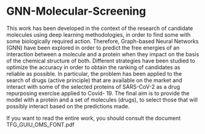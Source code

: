 # GNN-Molecular-Screening
This work has been developed in the context of the research of candidate molecules using deep learning methodologies, in order to find some with some biologically required action. Therefore, Graph-based Neural Networks (GNN) have been explored in order to predict the free energies of an interaction between a molecule and a protein when they impact on the basis of the chemical structure of both. Different strategies have been studied to optimize the accuracy in order to obtain the ranking of candidates as reliable as possible. In particular, the problem has been applied to the search of drugs (active principle) that are available on the market and interact with some of the selected proteins of SARS-CoV-2 as a drug repurposing exercise applied to Covid- 19. The final aim is to provide the model with a protein and a set of molecules (drugs), to select those that will possibly interact based on the predictions made.

If you want to read the entire work, you should consult the document TFG_GUIU_OMS_FONT.pdf

